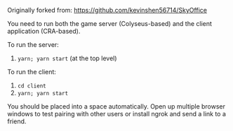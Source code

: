Originally forked from: https://github.com/kevinshen56714/SkyOffice

You need to run both the game server (Colyseus-based) and the client application (CRA-based).

To run the server:
1. `yarn; yarn start` (at the top level)

To run the client:
1. `cd client`
2. `yarn; yarn start`

You should be placed into a space automatically. Open up multiple browser windows to test pairing with other users or install ngrok and send a link to a friend. 
